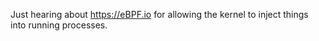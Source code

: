 Just hearing about <https://eBPF.io> for allowing the kernel to inject
things into running processes.
